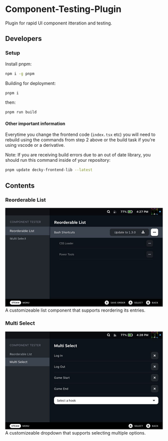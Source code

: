 # Component-Testing-Plugin 

Plugin for rapid UI component itteration and testing.

## Developers

### Setup

Install pnpm:
```bash
npm i -g pnpm
```

Building for deployment:
```bash
pnpm i
```
then:
```bash
pnpm run build
```

#### Other important information

Everytime you change the frontend code (`index.tsx` etc) you will need to rebuild using the commands from step 2 above or the build task if you're using vscode or a derivative.

Note: If you are receiving build errors due to an out of date library, you should run this command inside of your repository:

```bash
pnpm update decky-frontend-lib --latest
```

## Contents

### Reorderable List
![reorderable list](assets/reorderable-list.png)
<br/>
A customizeable list component that supports reordering its entries.
<br/>

### Multi Select
![multi select](assets/multi-select.png)
<br/>
A customizeable dropdown that supports selecting multiple options.
<br/>
<br/>